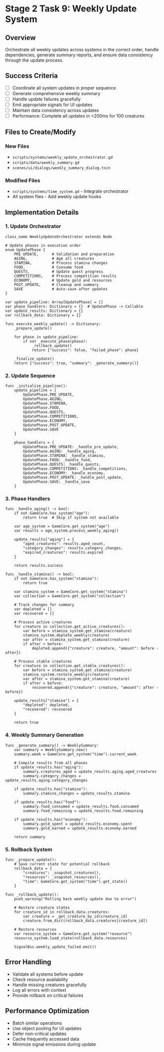 # Stage 2 Task 9: Weekly Update System

## Overview
Orchestrate all weekly updates across systems in the correct order, handle dependencies, generate summary reports, and ensure data consistency through the update process.

## Success Criteria
- [ ] Coordinate all system updates in proper sequence
- [ ] Generate comprehensive weekly summary
- [ ] Handle update failures gracefully
- [ ] Emit appropriate signals for UI updates
- [ ] Maintain data consistency across updates
- [ ] Performance: Complete all updates in <200ms for 100 creatures

## Files to Create/Modify

### New Files
- `scripts/systems/weekly_update_orchestrator.gd`
- `scripts/data/weekly_summary.gd`
- `scenes/ui/dialogs/weekly_summary_dialog.tscn`

### Modified Files
- `scripts/systems/time_system.gd` - Integrate orchestrator
- All system files - Add weekly update hooks

## Implementation Details

### 1. Update Orchestrator
```gdscript
class_name WeeklyUpdateOrchestrator extends Node

# Update phases in execution order
enum UpdatePhase {
    PRE_UPDATE,      # Validation and preparation
    AGING,           # Age all creatures
    STAMINA,         # Process stamina changes
    FOOD,            # Consume food
    QUESTS,          # Update quest progress
    COMPETITIONS,    # Process competition results
    ECONOMY,         # Update gold and resources
    POST_UPDATE,     # Cleanup and summary
    SAVE             # Auto-save after updates
}

var update_pipeline: Array[UpdatePhase] = []
var phase_handlers: Dictionary = {}  # UpdatePhase -> Callable
var update_results: Dictionary = {}
var rollback_data: Dictionary = {}

func execute_weekly_update() -> Dictionary:
    _prepare_update()

    for phase in update_pipeline:
        if not _execute_phase(phase):
            _rollback_update()
            return {"success": false, "failed_phase": phase}

    _finalize_update()
    return {"success": true, "summary": _generate_summary()}
```

### 2. Update Sequence
```gdscript
func _initialize_pipeline():
    update_pipeline = [
        UpdatePhase.PRE_UPDATE,
        UpdatePhase.AGING,
        UpdatePhase.STAMINA,
        UpdatePhase.FOOD,
        UpdatePhase.QUESTS,
        UpdatePhase.COMPETITIONS,
        UpdatePhase.ECONOMY,
        UpdatePhase.POST_UPDATE,
        UpdatePhase.SAVE
    ]

    phase_handlers = {
        UpdatePhase.PRE_UPDATE: _handle_pre_update,
        UpdatePhase.AGING: _handle_aging,
        UpdatePhase.STAMINA: _handle_stamina,
        UpdatePhase.FOOD: _handle_food,
        UpdatePhase.QUESTS: _handle_quests,
        UpdatePhase.COMPETITIONS: _handle_competitions,
        UpdatePhase.ECONOMY: _handle_economy,
        UpdatePhase.POST_UPDATE: _handle_post_update,
        UpdatePhase.SAVE: _handle_save
    }
```

### 3. Phase Handlers
```gdscript
func _handle_aging() -> bool:
    if not GameCore.has_system("age"):
        return true  # Skip if system not available

    var age_system = GameCore.get_system("age")
    var results = age_system.process_weekly_aging()

    update_results["aging"] = {
        "aged_creatures": results.aged_count,
        "category_changes": results.category_changes,
        "expired_creatures": results.expired
    }

    return results.success

func _handle_stamina() -> bool:
    if not GameCore.has_system("stamina"):
        return true

    var stamina_system = GameCore.get_system("stamina")
    var collection = GameCore.get_system("collection")

    # Track changes for summary
    var depleted = []
    var recovered = []

    # Process active creatures
    for creature in collection.get_active_creatures():
        var before = stamina_system.get_stamina(creature)
        stamina_system.deplete_weekly(creature)
        var after = stamina_system.get_stamina(creature)
        if after < before:
            depleted.append({"creature": creature, "amount": before - after})

    # Process stable creatures
    for creature in collection.get_stable_creatures():
        var before = stamina_system.get_stamina(creature)
        stamina_system.restore_weekly(creature)
        var after = stamina_system.get_stamina(creature)
        if after > before:
            recovered.append({"creature": creature, "amount": after - before})

    update_results["stamina"] = {
        "depleted": depleted,
        "recovered": recovered
    }

    return true
```

### 4. Weekly Summary Generation
```gdscript
func _generate_summary() -> WeeklySummary:
    var summary = WeeklySummary.new()
    summary.week = GameCore.get_system("time").current_week

    # Compile results from all phases
    if update_results.has("aging"):
        summary.creatures_aged = update_results.aging.aged_creatures
        summary.category_changes = update_results.aging.category_changes

    if update_results.has("stamina"):
        summary.stamina_changes = update_results.stamina

    if update_results.has("food"):
        summary.food_consumed = update_results.food.consumed
        summary.food_remaining = update_results.food.remaining

    if update_results.has("economy"):
        summary.gold_spent = update_results.economy.spent
        summary.gold_earned = update_results.economy.earned

    return summary
```

### 5. Rollback System
```gdscript
func _prepare_update():
    # Save current state for potential rollback
    rollback_data = {
        "creatures": _snapshot_creatures(),
        "resources": _snapshot_resources(),
        "time": GameCore.get_system("time").get_state()
    }

func _rollback_update():
    push_warning("Rolling back weekly update due to error")

    # Restore creature states
    for creature_id in rollback_data.creatures:
        var creature = _get_creature_by_id(creature_id)
        creature.from_dict(rollback_data.creatures[creature_id])

    # Restore resources
    var resource_system = GameCore.get_system("resource")
    resource_system.load_state(rollback_data.resources)

    SignalBus.weekly_update_failed.emit()
```

## Error Handling
- Validate all systems before update
- Check resource availability
- Handle missing creatures gracefully
- Log all errors with context
- Provide rollback on critical failures

## Performance Optimization
- Batch similar operations
- Use object pooling for UI updates
- Defer non-critical updates
- Cache frequently accessed data
- Minimize signal emissions during update